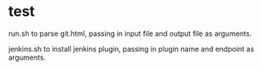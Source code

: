 # test

run.sh to parse git.html, passing in input file and output file as arguments.

jenkins.sh to install jenkins plugin, passing in plugin name and endpoint as arguments.
